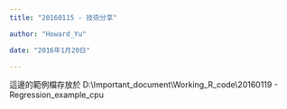 ```yaml
---
title: "20160115 - 技術分享"

author: "Howard_Yu"

date: "2016年1月20日"

---
```


這邊的範例檔存放於
D:\Important_document\Working_R_code\20160119 - Regression_example_cpu
